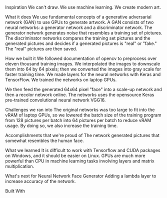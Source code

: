 Inspiration
We can't draw. We use machine learning. We create modern art.

What it does
We use fundamental concepts of a generative adversarial network (GAN) to use GPUs to generate artwork. A GAN consists of two neural networks: a generator network and a discriminator network. The generator network generates noise that resembles a training set of pictures. The discriminator networks compares the training set pictures and the generated pictures and decides if a generated pictures is "real" or "fake." The "real" pictures are then saved.

How we built it
We followed documentation of opencv to preprocess over eleven thousand training images. We interpolated the images to downscale them into 64 by 64 pixels; then we converted the images into gray scale for faster training time. We made layers for the neural networks with Keras and TensorFlow. We trained the networks on laptop GPUs.

We then feed the generated 64x64 pixel "face" into a scale-up network and then a recolor network online. The networks uses the opensource Keras pre-trained convolutional neural network VGG16.

Challenges we ran into
The original networks was too large to fit into the vRAM of laptop GPUs, so we lowered the batch size of the training program from 128 pictures per batch into 64 pictures per batch to reduce vRAM usage. By doing so, we also increase the training time.

Accomplishments that we're proud of
The network generated pictures that somewhat resembles the human face.

What we learned
It is difficult to work with Tensorflow and CUDA packages on Windows, and it should be easier on Linux. GPUs are much more powerful than CPU in machine learning tasks involving layers and matrix multiplication.

What's next for Neural Network Face Generator
Adding a lambda layer to increase accuracy of the network.

Built With
